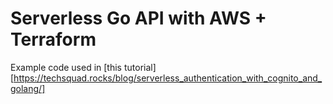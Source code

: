 # Serverless Go API with AWS + Terraform

Example code used in [this tutorial][https://techsquad.rocks/blog/serverless_authentication_with_cognito_and_golang/]
